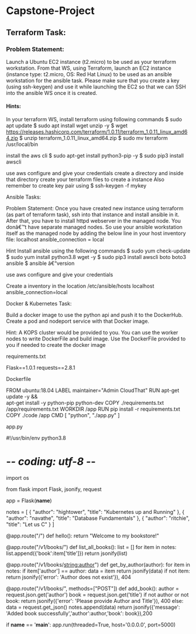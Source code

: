 # Capstone-Project

## Terraform Task:

### Problem Statement: 
Launch a Ubuntu EC2 instance (t2.micro) to be used as your terraform workstation. From that WS, using Terraform, launch an EC2 
instance (instance type: t2.micro, OS: Red Hat Linux) to be used as an ansible 
workstation for the ansible task. Please make sure that you create a key (using ssh-keygen) and use it while launching the EC2 so that we can SSH into the 
ansible WS once it is created.

#### Hints:
In your terraform WS, install terraform using following commands
$ sudo apt update
$ sudo apt install wget unzip -y
$ wget https://releases.hashicorp.com/terraform/1.0.11/terraform_1.0.11_linux_amd64.zip
$ unzip terraform_1.0.11_linux_amd64.zip
$ sudo mv terraform /usr/local/bin

install the aws cli
$ sudo apt-get install python3-pip -y
$ sudo pip3 install awscli

use aws configure and give your credentials
create a directory and inside that directory create your terraform files to create a 
instance
Also remember to create key pair using
$ ssh-keygen -f mykey


Ansible Tasks:

Problem Statement: Once you have created new instance using terraform (as 
part of terraform task), ssh into that instance and install ansible in it. After 
that, you have to install httpd webserver in the managed node. You donâ€™t have 
separate managed nodes. So use your ansible workstation itself as the 
managed node by adding the below line in your host inventory file:
localhost ansible_connection = local

Hint
Install ansible using the following commands
$ sudo yum check-update
$ sudo yum install python3.8 wget -y
$ sudo pip3 install awscli boto boto3 ansible
$ ansible â€“version

use aws configure and give your credentials

Create a inventory in the location /etc/ansible/hosts
localhost ansible_connection=local


Docker & Kubernetes Task:

Build a docker image to use the python api and push it to the DockerHub. 
Create a pod and nodeport service with that Docker image.

Hint: A KOPS cluster would be provided to you. You can use the worker nodes to 
write DockerFile and build image. Use the DockerFile provided to you if needed to 
create the docker image

requirements.txt

Flask==1.0.1
requests==2.8.1

Dockerfile

FROM ubuntu:18.04
LABEL maintainer="Admin CloudThat"
RUN apt-get update -y && \
    apt-get install -y python-pip python-dev
COPY ./requirements.txt /app/requirements.txt
WORKDIR /app
RUN pip install -r requirements.txt
COPY ./code /app
CMD [ "python", "./app.py" ]

app.py

#!/usr/bin/env python3.8
# -*- coding: utf-8 -*-
import os

from flask import Flask, jsonify, request

app = Flask(__name__)

notes = [
    {
        "author": "hightower",
        "title": "Kubernetes up and Running"
    },
    {
        "author": "navathe",
        "title": "Database Fundamentals"
    },
    {
        "author": "ritchie",
        "title": "Let us C"
    }
]

@app.route("/")
def hello():
    return "Welcome to my bookstore!"

@app.route("/v1/books/")
def list_all_books():
    list = []
    for item in notes:
       list.append({'book':item['title']})
    return jsonify(list)

@app.route("/v1/books/<string:author>")
def get_by_author(author):
    for item in notes:
	    if item['author'] == author:
	       data = item
    return jsonify(data)
    if not item:
        return jsonify({'error': 'Author does not exist'}), 404

@app.route("/v1/books/", methods=["POST"])
def add_book():
    author = request.json.get('author')
    book = request.json.get('title')
    if not author or not book:
        return jsonify({'error': 'Please provide Author and Title'}), 400
    else:
        data = request.get_json()
        notes.append(data)
        return jsonify({'message': 'Added book successfully','author':author,'book': book}),200

if __name__ == '__main__':
    app.run(threaded=True, host='0.0.0.0', port=5000)
